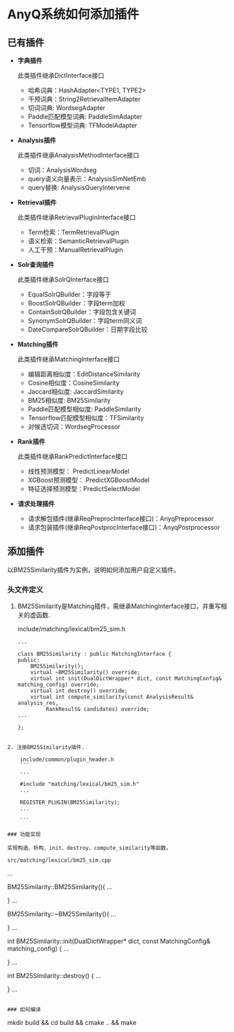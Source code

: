 # AnyQ系统如何添加插件

## 已有插件

- **字典插件**

	此类插件继承DictInterface接口    
	* 哈希词典：HashAdapter<TYPE1, TYPE2>    
	* 干预词典：String2RetrievalItemAdapter    
	* 切词词典: WordsegAdapter    
	* Paddle匹配模型词典: PaddleSimAdapter    
	* Tensorflow模型词典: TFModelAdapter    

- **Analysis插件**

	此类插件继承AnalysisMethodInterface接口    
	* 切词：AnalysisWordseg    
	* query语义向量表示：AnalysisSimNetEmb    
	* query替换: AnalysisQueryIntervene    

- **Retrieval插件**

	此类插件继承RetrievalPluginInterface接口    
	* Term检索：TermRetrievalPlugin    
	* 语义检索：SemanticRetrievalPlugin    
	* 人工干预：ManualRetrievalPlugin    

- **Solr查询插件**

	此类插件继承SolrQInterface接口    
	* EqualSolrQBuilder：字段等于    
	* BoostSolrQBuilder：字段term加权    
	* ContainSolrQBuilder：字段包含关键词    
	* SynonymSolrQBuilder：字段term同义词    
	* DateCompareSolrQBuilder：日期字段比较    

- **Matching插件**

	此类插件继承MatchingInterface接口    
	* 编辑距离相似度：EditDistanceSimilarity    
	* Cosine相似度：CosineSimilarity    
	* Jaccard相似度: JaccardSimilarity    
	* BM25相似度: BM25Similarity    
	* Paddle匹配模型相似度: PaddleSimilarity    
	* Tensorflow匹配模型相似度：TFSimilarity    
	* 对候选切词：WordsegProcessor    

- **Rank插件**

	此类插件继承RankPredictInterface接口    
	* 线性预测模型： PredictLinearModel    
	* XGBoost预测模型： PredictXGBoostModel    
	* 特征选择预测模型：PredictSelectModel    

- **请求处理插件**

	* 请求解包插件(继承ReqPreprocInterface接口)：AnyqPreprocessor    
	* 请求包装插件(继承ReqPostprocInterface接口)：AnyqPostprocessor    


## 添加插件

以BM25Similarity插件为实例，说明如何添加用户自定义插件。

### 头文件定义

1. BM25Similarity是Matching插件，需继承MatchingInterface接口，并重写相关的虚函数.

	include/matching/lexical/bm25_sim.h
	```
	...

	class BM25Similarity : public MatchingInterface {
	public:
		BM25Similarity();
		virtual ~BM25Similarity() override;
		virtual int init(DualDictWrapper* dict, const MatchingConfig& matching_config) override;
		virtual int destroy() override;
		virtual int compute_similarity(const AnalysisResult& analysis_res,
			 RankResult& candidates) override;
	...

	};
```

2. 注册BM25Similarity插件.

	include/common/plugin_header.h
	```
	...

	#include "matching/lexical/bm25_sim.h"
	...

	REGISTER_PLUGIN(BM25Similarity);
	...

	```

### 功能实现

实现构造、析构、init、destroy、compute_similarity等函数。

src/matching/lexical/bm25_sim.cpp
```
...

BM25Similarity::BM25Similarity(){
...

}
...

BM25Similarity::~BM25Similarity(){
...

}
...

int BM25Similarity::init(DualDictWrapper* dict, const MatchingConfig& matching_config) {
...

}
...

int BM25Similarity::destroy() {
...

}
...

```

### 如何编译

```
mkdir build && cd build && cmake .. && make
```
